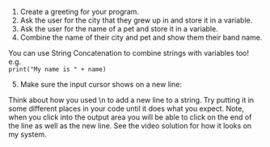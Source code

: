 1. Create a greeting for your program.
2. Ask the user for the city that they grew up in and store it in a variable.
3. Ask the user for the name of a pet and store it in a variable.
4. Combine the name of their city and pet and show them their band name.
<div class="hint">
  You can use String Concatenation to combine strings with variables too!
  e.g. 

<code>
print("My name is " + name)
</code>
</div>

5. Make sure the input cursor shows on a new line:

<div class="hint">
  Think about how you used \n to add a new line to a string. Try putting it in some different places in your code until it does what you expect. Note, when you click into the output area you will be able to click on the end of the line as well as the new line. See the video solution for how it looks on my system.
</div>
